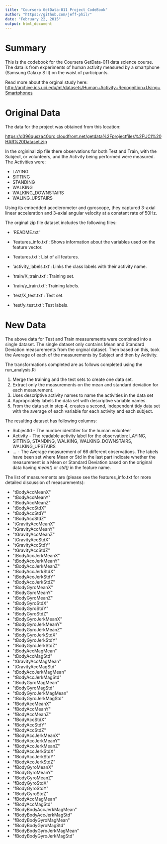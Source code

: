 ```yaml
---
title: "Coursera GetData-011 Project CodeBook"
author: "https://github.com/jeff-phil/"
date: "February 22, 2015"
output: html_document
---
```

# Summary
This is the codebook for the Coursera GetData-011 data science course.  The data
is from experiments of human activity measured by a smartphone (Samsung Galaxy S II)
on the waist of participants.

Read more about the orginal study here:
http://archive.ics.uci.edu/ml/datasets/Human+Activity+Recognition+Using+Smartphones 

# Original Data
The data for the project was obtained from this location: 

https://d396qusza40orc.cloudfront.net/getdata%2Fprojectfiles%2FUCI%20HAR%20Dataset.zip 

In the orgininal zip file there observations for both Test and Train, with the
Subject, or volunteers, and the Activity being performed were measured.  The
Activities were:

- LAYING
- SITTING
- STANDING
- WALKING
- WALKING_DOWNSTAIRS
- WALING_UPSTAIRS

Using its embedded accelerometer and gyroscope, they captured 3-axial linear
acceleration and 3-axial angular velocity at a constant rate of 50Hz.

The orginal zip file dataset includes the following files:

- 'README.txt'

- 'features_info.txt': Shows information about the variables used on the feature vector.

- 'features.txt': List of all features.

- 'activity_labels.txt': Links the class labels with their activity name.

- 'train/X_train.txt': Training set.

- 'train/y_train.txt': Training labels.

- 'test/X_test.txt': Test set.

- 'test/y_test.txt': Test labels.

# New Data
The above data for Test and Train measurements were combined into a single dataset.
The single dataset only contains Mean and Standard Deviation measurements from the
orginal dataset.  Then based on this, took the Average of each of the measurements
by Subject and then by Activity.

The transformations completed are as follows completed using the run_analysis.R:

1. Merge the training and the test sets to create one data set.
2. Extract only the measurements on the mean and standard deviation for each
   measurement. 
3. Uses descriptive activity names to name the activities in the data set
4. Appropriately labels the data set with descriptive variable names. 
5. From the data set in step 4, creates a second, independent tidy data set with
   the average of each variable for each activity and each subject.

The resulting dataset has following columns:

- SubjectId - The number identifier for the human volunteer
- Activity - The readable activity label for the observation: LAYING, SITTING,
STANDING, WALKING, WALKING\_DOWNSTAIRS, WALKING\_UPSTAIRS
- ... - The Average measurement of 66 different observations.  The labels have
been set where Mean or Std in the last part indicate whether the measurement is
a Mean or Standard Deviation based on the original data having _mean()_ or _std()_
in the feature name.  

The list of measurements are (please see the features_info.txt for more detailed
discussion of measurements):

- "tBodyAccMeanX"
- "tBodyAccMeanY"
- "tBodyAccMeanZ"
- "tBodyAccStdX"
- "tBodyAccStdY"
- "tBodyAccStdZ"
- "tGravityAccMeanX"
- "tGravityAccMeanY"
- "tGravityAccMeanZ"
- "tGravityAccStdX"
- "tGravityAccStdY"
- "tGravityAccStdZ"
- "tBodyAccJerkMeanX"
- "tBodyAccJerkMeanY"
- "tBodyAccJerkMeanZ"
- "tBodyAccJerkStdX"
- "tBodyAccJerkStdY"
- "tBodyAccJerkStdZ"
- "tBodyGyroMeanX"
- "tBodyGyroMeanY"
- "tBodyGyroMeanZ"
- "tBodyGyroStdX"
- "tBodyGyroStdY"
- "tBodyGyroStdZ"
- "tBodyGyroJerkMeanX"
- "tBodyGyroJerkMeanY"
- "tBodyGyroJerkMeanZ"
- "tBodyGyroJerkStdX"
- "tBodyGyroJerkStdY"
- "tBodyGyroJerkStdZ"
- "tBodyAccMagMean"
- "tBodyAccMagStd"
- "tGravityAccMagMean"
- "tGravityAccMagStd"
- "tBodyAccJerkMagMean"
- "tBodyAccJerkMagStd"
- "tBodyGyroMagMean"
- "tBodyGyroMagStd"
- "tBodyGyroJerkMagMean"
- "tBodyGyroJerkMagStd"
- "fBodyAccMeanX"
- "fBodyAccMeanY"
- "fBodyAccMeanZ"
- "fBodyAccStdX"
- "fBodyAccStdY"
- "fBodyAccStdZ"
- "fBodyAccJerkMeanX"
- "fBodyAccJerkMeanY"
- "fBodyAccJerkMeanZ"
- "fBodyAccJerkStdX"
- "fBodyAccJerkStdY"
- "fBodyAccJerkStdZ"
- "fBodyGyroMeanX"
- "fBodyGyroMeanY"
- "fBodyGyroMeanZ"
- "fBodyGyroStdX"
- "fBodyGyroStdY"
- "fBodyGyroStdZ"
- "fBodyAccMagMean"
- "fBodyAccMagStd"
- "fBodyBodyAccJerkMagMean"
- "fBodyBodyAccJerkMagStd"
- "fBodyBodyGyroMagMean"
- "fBodyBodyGyroMagStd"
- "fBodyBodyGyroJerkMagMean"
- "fBodyBodyGyroJerkMagStd"


